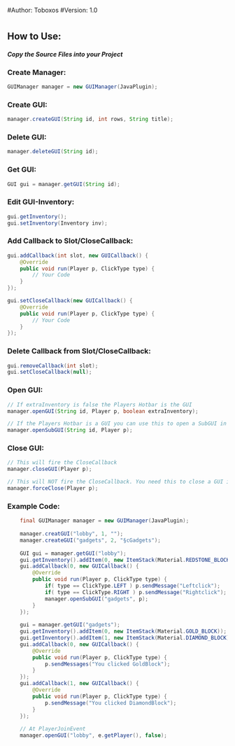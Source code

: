 #Author: Toboxos
#Version: 1.0
#
#
## How to Use:
#### *Copy the Source Files into your Project*
####


### Create Manager:

``` JAVA
GUIManager manager = new GUIManager(JavaPlugin);
```

### Create GUI:
``` JAVA
manager.createGUI(String id, int rows, String title);
```

### Delete GUI:
``` JAVA
manager.deleteGUI(String id);
```

### Get GUI:
``` JAVA
GUI gui = manager.getGUI(String id);
```

### Edit GUI-Inventory:
``` JAVA
gui.getInventory();
gui.setInventory(Inventory inv);
```

### Add Callback to Slot/CloseCallback:
``` JAVA
gui.addCallback(int slot, new GUICallback() {
    @Override
    public void run(Player p, ClickType type) {
        // Your Code
    }
});

gui.setCloseCallback(new GUICallback() {
    @Override
    public void run(Player p, ClickType type) {
        // Your Code
    }
});
```

### Delete Callback from Slot/CloseCallback:
``` JAVA
gui.removeCallback(int slot);
gui.setCloseCallback(null);
```

### Open GUI:
``` JAVA
// If extraInventory is false the Players Hotbar is the GUI
manager.openGUI(String id, Player p, boolean extraInventory); 

// If the Players Hotbar is a GUI you can use this to open a SubGUI in an extra Inventory
manager.openSubGUI(String id, Player p);
```

### Close GUI:
``` JAVA
// This will fire the CloseCallback
manager.closeGUI(Player p);

// This will NOT fire the CloseCallback. You need this to close a GUI in Players Hotbar
manager.forceClose(Player p);
```


### Example Code:
``` JAVA
    final GUIManager manager = new GUIManager(JavaPlugin);
    
    manager.creatGUI("lobby", 1, "");
    manager.createGUI("gadgets", 2, "§cGadgets");
    
    GUI gui = manager.getGUI("lobby");
    gui.getInventory().addItem(0, new ItemStack(Material.REDSTONE_BLOCK));
    gui.addCallback(0, new GUICallback() {
        @Override
        public void run(Player p, ClickType type) {
            if( type == ClickType.LEFT ) p.sendMessage("Leftclick");
            if( type == ClickType.RIGHT ) p.sendMessage("Rightclick");
            manager.openSubGUI("gadgets", p);
        }
    });
    
    gui = manager.getGUI("gadgets");
    gui.getInventory().addItem(0, new ItemStack(Material.GOLD_BLOCK));
    gui.getInventory().addItem(1, new ItemStack(Material.DIAMOND_BLOCK));
    gui.addCallback(0, new GUICallback() {
        @Override
        public void run(Player p, ClickType type) {
            p.sendMessages("You clicked GoldBlock");
        }
    });
    gui.addCallback(1, new GUICallback() {
        @Override
        public void run(Player p, ClickType type) {
            p.sendMessage("You clicked DiamondBlock");
        }
    });
    
    // At PlayerJoinEvent
    manager.openGUI("lobby", e.getPlayer(), false);
```